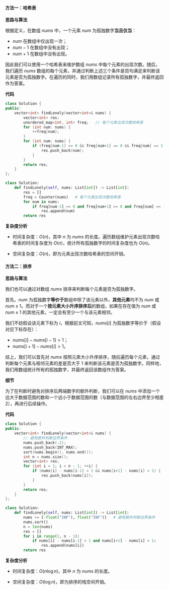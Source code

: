 #### 方法一：哈希表

**思路与算法**

根据定义，在数组 $\textit{nums}$ 中，一个元素 $\textit{num}$ 为孤独数字**当且仅当**：
- $\textit{num}$ 在数组中仅出现一次；
- $\textit{num} - 1$ 在数组中没有出现；
- $\textit{num} + 1$ 在数组中没有出现。

因此我们可以使用一个哈希表来维护数组 $\textit{nums}$ 中每个元素的出现次数。随后，我们遍历 $\textit{nums}$ 数组的每个元素，并通过判断上述三个条件是否均满足来判断该元素是否为孤独数字。在遍历的同时，我们用数组记录所有孤独数字，并最终返回作为答案。


**代码**

```C++ [sol1-C++]
class Solution {
public:
    vector<int> findLonely(vector<int>& nums) {
        vector<int> res;
        unordered_map<int, int> freq;   // 每个元素出现次数哈希表
        for (int num: nums) {
            ++freq[num];
        }
        for (int num: nums) {
            if (freq[num-1] == 0 && freq[num+1] == 0 && freq[num] == 1) {
                res.push_back(num);
            }
        }
        return res;
    }
};
```


```Python [sol1-Python3]
class Solution:
    def findLonely(self, nums: List[int]) -> List[int]:
        res = []
        freq = Counter(nums)   # 每个元素出现次数哈希表
        for num in nums:
            if freq[num-1] == 0 and freq[num+1] == 0 and freq[num] == 1:
                res.append(num)
        return res
```


**复杂度分析**

- 时间复杂度：$O(n)$，其中 $n$ 为 $\textit{nums}$ 的长度。遍历数组维护元素出现次数哈希表的时间复杂度为 $O(n)$，统计所有孤独数字的时间复杂度也为 $O(n)$。

- 空间复杂度：$O(n)$，即为元素出现次数哈希表的空间开销。


#### 方法二：排序

**思路与算法**

我们也可以通过对数组 $\textit{nums}$ 排序来判断每个元素是否为孤独数字。

首先，$\textit{num}$ 为孤独数字**等价于**数组中除了该元素以外，**其他元素**均不为 $\textit{num}$ 或 $\textit{num} \pm 1$。而对于一个**按元素大小升序排序后**的数组，如果在存在值为 $\textit{num}$ 或 $\textit{num} \pm 1$ 的其他元素，一定会有至少一个与该元素相邻。

我们不妨假设该元素下标为 $i$，根据前文可知，$\textit{nums}[i]$ 为孤独数字等价于（假设对应下标存在）：
- $\textit{nums}[i] - \textit{nums}[i-1] > 1$；
- $\textit{nums}[i+1] - \textit{nums}[i] > 1$。

综上，我们可以首先对 $\textit{nums}$ 按照元素大小升序排序，随后遍历每个元素，通过判断每个元素与相邻元素的差是否大于 $1$ 来判断该元素是否为孤独数字。同样地，我们用数组统计所有的孤独数字，并最终返回该数组作为答案。

**细节**

为了在判断时避免对排序后两端数字的额外判断，我们可以在 $\textit{nums}$ 中添加一个远大于数据范围的数和一个远小于数据范围的数（与数据范围的左右边界至少相差 $2$），再进行后续操作。

**代码**

```C++ [sol1-C++]
class Solution {
public:
    vector<int> findLonely(vector<int>& nums) {
        // 避免额外判断边界条件
        nums.push_back(-2);
        nums.push_back(INT_MAX);
        sort(nums.begin(), nums.end());
        int n = nums.size();
        vector<int> res;
        for (int i = 1; i < n - 1; ++i) {
            if (nums[i] - nums[i-1] > 1 && nums[i+1] - nums[i] > 1) {
                res.push_back(nums[i]);
            }
        }
        return res;
    }
};
```


```Python [sol1-Python3]
class Solution:
    def findLonely(self, nums: List[int]) -> List[int]:
        nums += [-float("INF"), float("INF")]   # 避免额外判断边界条件
        nums.sort()
        n = len(nums)
        res = []
        for i in range(1, n - 1):
            if nums[i] - nums[i-1] > 1 and nums[i+1] - nums[i] > 1:
                res.append(nums[i])
        return res
```


**复杂度分析**

- 时间复杂度：$O(n \log n)$，其中 $n$ 为 $\textit{nums}$ 的长度。

- 空间复杂度：$O(\log n)$，即为排序的栈空间开销。